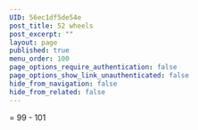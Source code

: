 ```yaml
---
UID: 56ec1df5de54e
post_title: 52 wheels
post_excerpt: ""
layout: page
published: true
menu_order: 100
page_options_require_authentication: false
page_options_show_link_unauthenticated: false
hide_from_navigation: false
hide_from_related: false
---
```

= 99 - 101